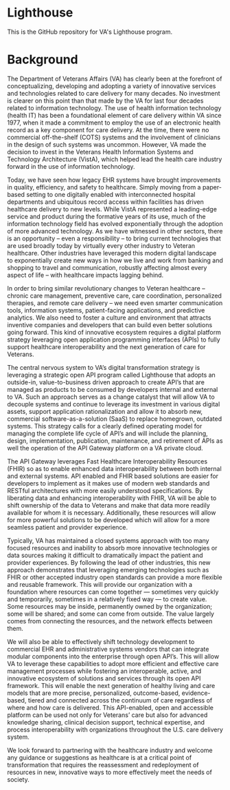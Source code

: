 # Lighthouse
This is the GitHub repository for VA's Lighthouse program. 

# Background
The Department of Veterans Affairs (VA) has clearly been at the forefront of conceptualizing, developing and adopting a variety of innovative services and technologies related to care delivery for many decades. No investment is clearer on this point than that made by the VA for last four decades related to information technology. The use of health information technology (health IT) has been a foundational element of care delivery within VA since 1977, when it made a commitment to employ the use of an electronic health record as a key component for care delivery. At the time, there were no commercial off-the-shelf (COTS) systems and the involvement of clinicians in the design of such systems was uncommon. However, VA made the decision to invest in the Veterans Health Information Systems and Technology Architecture (VistA), which helped lead the health care industry forward in the use of information technology.

Today, we have seen how legacy EHR systems have brought improvements in quality, efficiency, and safety to healthcare. Simply moving from a paper-based setting to one digitally enabled with interconnected hospital departments and ubiquitous record access within facilities has driven healthcare delivery to new levels. While VistA represented a leading-edge service and product during the formative years of its use, much of the information technology field has evolved exponentially through the adoption of more advanced technology. As we have witnessed in other sectors, there is an opportunity – even a responsibility – to bring current technologies that are used broadly today by virtually every other industry to Veteran healthcare. Other industries have leveraged this modern digital landscape to exponentially create new ways in how we live and work from banking and shopping to travel and communication, robustly affecting almost every aspect of life – with healthcare impacts lagging behind.

In order to bring similar revolutionary changes to Veteran healthcare – chronic care management, preventive care, care coordination, personalized therapies, and remote care delivery – we need even smarter communication tools, information systems, patient-facing applications, and predictive analytics. We also need to foster a culture and environment that attracts inventive companies and developers that can build even better solutions going forward. This kind of innovative ecosystem requires a digital platform strategy leveraging open application programming interfaces (APIs) to fully support healthcare interoperability and the next generation of care for Veterans. 

The central nervous system to VA’s digital transformation strategy is leveraging a strategic open API program called Lighthouse that adopts an outside-in, value-to-business driven approach to create API’s that are managed as products to be consumed by developers internal and external to VA. Such an approach serves as a change catalyst that will allow VA to decouple systems and continue to leverage its investment in various digital assets, support application rationalization and allow it to absorb new, commercial software-as-a-solution (SaaS) to replace homegrown, outdated systems. This strategy calls for a clearly defined operating model for managing the complete life cycle of API’s and will include the planning, design, implementation, publication, maintenance, and retirement of APIs as well the operation of the API Gateway platform on a VA private cloud. 

The API Gateway leverages Fast Healthcare Interoperability Resources (FHIR) so as to enable enhanced data interoperability between both internal and external systems. API enabled and FHIR based solutions are easier for developers to implement as it makes use of modern web standards and RESTful architectures with more easily understood specifications. By liberating data and enhancing interoperability with FHIR, VA will be able to shift ownership of the data to Veterans and make that data more readily available for whom it is necessary. Additionally, these resources will allow for more powerful solutions to be developed which will allow for a more seamless patient and provider experience.

Typically, VA has maintained a closed systems approach with too many focused resources and inability to absorb more innovative technologies or data sources making it difficult to dramatically impact the patient and provider experiences. By following the lead of other industries, this new approach demonstrates that leveraging emerging technologies such as FHIR or other accepted industry open standards can provide a more flexible and reusable framework. This will provide our organization with a foundation where resources can come together — sometimes very quickly and temporarily, sometimes in a relatively fixed way — to create value. Some resources may be inside, permanently owned by the organization; some will be shared; and some can come from outside. The value largely comes from connecting the resources, and the network effects between them. 

We will also be able to effectively shift technology development to commercial EHR and administrative systems vendors that can integrate modular components into the enterprise through open API’s. This will allow VA to leverage these capabilities to adopt more efficient and effective care management processes while fostering an interoperable, active, and innovative ecosystem of solutions and services through its open API framework. This will enable the next generation of healthy living and care models that are more precise, personalized, outcome-based, evidence-based, tiered and connected across the continuum of care regardless of where and how care is delivered. This API-enabled, open and accessible platform can be used not only for Veterans’ care but also for advanced knowledge sharing, clinical decision support, technical expertise, and process interoperability with organizations throughout the U.S. care delivery system. 

We look forward to partnering with the healthcare industry and welcome any guidance or suggestions as healthcare is at a critical point of transformation that requires the reassessment and redeployment of resources in new, innovative ways to more effectively meet the needs of society.



